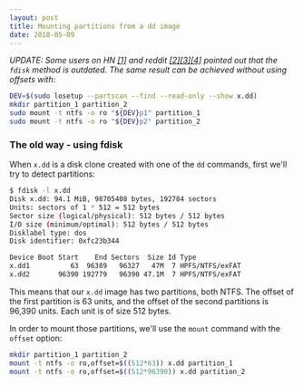 ```yaml
---
layout: post
title: Mounting partitions from a dd image
date: 2018-05-09
---
```


_UPDATE: Some users on HN [[1]](https://news.ycombinator.com/item?id=17028512) and reddit [[2]](https://www.reddit.com/r/commandline/comments/8i4o3n/mounting_partitions_from_a_dd_image/)[[3]](https://www.reddit.com/r/linux/comments/8i4nzv/mounting_partitions_from_a_dd_image/)[[4]](https://www.reddit.com/r/programming/comments/8i4nxy/mounting_partitions_from_a_dd_image/) pointed out that the `fdisk` method is outdated. The same result can be achieved without using offsets with:_

```bash
DEV=$(sudo losetup --partscan --find --read-only --show x.dd)
mkdir partition_1 partition_2
sudo mount -t ntfs -o ro "${DEV}p1" partition_1
sudo mount -t ntfs -o ro "${DEV}p2" partition_2
```

### The old way - using fdisk

When `x.dd` is a disk clone created with one of the `dd` commands, first we'll try to detect partitions:

```bash
$ fdisk -l x.dd
Disk x.dd: 94.1 MiB, 98705408 bytes, 192784 sectors
Units: sectors of 1 * 512 = 512 bytes
Sector size (logical/physical): 512 bytes / 512 bytes
I/O size (minimum/optimal): 512 bytes / 512 bytes
Disklabel type: dos
Disk identifier: 0xfc23b344

Device Boot Start    End Sectors  Size Id Type
x.dd1          63  96389   96327   47M  7 HPFS/NTFS/exFAT
x.dd2       96390 192779   96390 47.1M  7 HPFS/NTFS/exFAT
```

This means that our `x.dd` image has two partitions, both NTFS. The offset of the first partition is 63 units, and the offset of the second partitions is 96,390 units. Each unit is of size 512 bytes.

In order to mount those partitions, we'll use the `mount` command with the `offset` option:

```bash
mkdir partition_1 partition_2
mount -t ntfs -o ro,offset=$((512*63)) x.dd partition_1
mount -t ntfs -o ro,offset=$((512*96390)) x.dd partition_2
```
